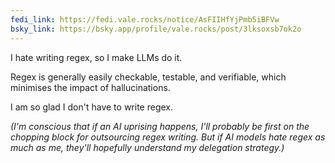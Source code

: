 ```yaml
---
fedi_link: https://fedi.vale.rocks/notice/AsFIIHfYjPmb5iBFVw
bsky_link: https://bsky.app/profile/vale.rocks/post/3lksoxsb7ok2o
---
```


I hate writing regex, so I make LLMs do it.

Regex is generally easily checkable, testable, and verifiable, which minimises the impact of hallucinations.

I am so glad I don't have to write regex.

_(I'm conscious that if an AI uprising happens, I'll probably be first on the chopping block for outsourcing regex writing. But if AI models hate regex as much as me, they'll hopefully understand my delegation strategy.)_
